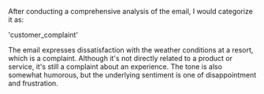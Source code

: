 After conducting a comprehensive analysis of the email, I would categorize it as:

'customer_complaint'

The email expresses dissatisfaction with the weather conditions at a resort, which is a complaint. Although it's not directly related to a product or service, it's still a complaint about an experience. The tone is also somewhat humorous, but the underlying sentiment is one of disappointment and frustration.